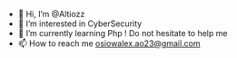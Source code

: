 - 👋 Hi, I’m @Altiozz
- 👀 I’m interested in CyberSecurity
- 🌱 I’m currently learning  Php ! Do not hesitate to help me 
- 📫 How to reach me osiowalex.ao23@gmail.com

<!---
Altiozz/Altiozz is a ✨ special ✨ repository because its `README.md` (this file) appears on your GitHub profile.
You can click the Preview link to take a look at your changes.
--->
